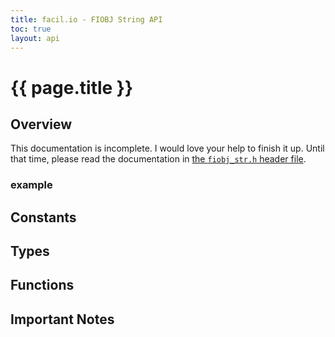 ```yaml
---
title: facil.io - FIOBJ String API
toc: true
layout: api
---
```

# {{ page.title }}

## Overview

This documentation is incomplete. I would love your help to finish it up. Until that time, please read the documentation in [the `fiobj_str.h` header file](https://github.com/boazsegev/facil.io/blob/master/lib/facil/core/types/fiobj/fiobj_str.h).

### example

## Constants

## Types

## Functions

## Important Notes
